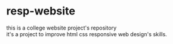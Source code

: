 # resp-website
this is a college website project's repository
<br>
it's a project to improve html css responsive web design's skills.
